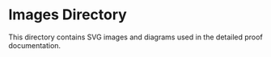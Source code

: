 # Images Directory

This directory contains SVG images and diagrams used in the detailed proof documentation.
